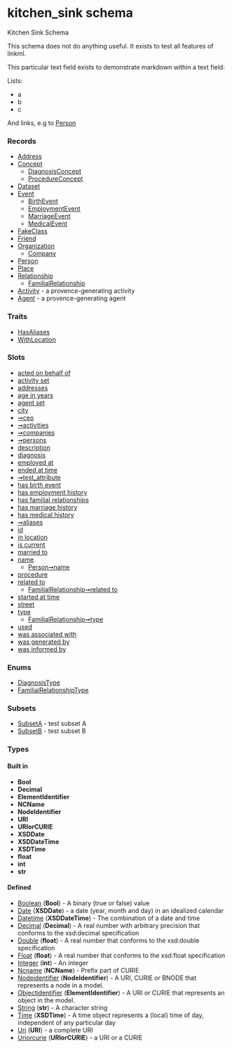 
# kitchen_sink schema


Kitchen Sink Schema

This schema does not do anything useful. It exists to test all features of linkml.

This particular text field exists to demonstrate markdown within a text field:

Lists:

   * a
   * b
   * c

And links, e.g to [Person](Person.md)


### Records

 * [Address](Address.md)
 * [Concept](Concept.md)
     * [DiagnosisConcept](DiagnosisConcept.md)
     * [ProcedureConcept](ProcedureConcept.md)
 * [Dataset](Dataset.md)
 * [Event](Event.md)
     * [BirthEvent](BirthEvent.md)
     * [EmploymentEvent](EmploymentEvent.md)
     * [MarriageEvent](MarriageEvent.md)
     * [MedicalEvent](MedicalEvent.md)
 * [FakeClass](FakeClass.md)
 * [Friend](Friend.md)
 * [Organization](Organization.md)
     * [Company](Company.md)
 * [Person](Person.md)
 * [Place](Place.md)
 * [Relationship](Relationship.md)
     * [FamilialRelationship](FamilialRelationship.md)
 * [Activity](Activity.md) - a provence-generating activity
 * [Agent](Agent.md) - a provence-generating agent

### Traits

 * [HasAliases](HasAliases.md)
 * [WithLocation](WithLocation.md)

### Slots

 * [acted on behalf of](acted_on_behalf_of.md)
 * [activity set](activity_set.md)
 * [addresses](addresses.md)
 * [age in years](age_in_years.md)
 * [agent set](agent_set.md)
 * [city](city.md)
 * [➞ceo](company__ceo.md)
 * [➞activities](dataset__activities.md)
 * [➞companies](dataset__companies.md)
 * [➞persons](dataset__persons.md)
 * [description](description.md)
 * [diagnosis](diagnosis.md)
 * [employed at](employed_at.md)
 * [ended at time](ended_at_time.md)
 * [➞test_attribute](fakeClass__test_attribute.md)
 * [has birth event](has_birth_event.md)
 * [has employment history](has_employment_history.md)
 * [has familial relationships](has_familial_relationships.md)
 * [has marriage history](has_marriage_history.md)
 * [has medical history](has_medical_history.md)
 * [➞aliases](hasAliases__aliases.md)
 * [id](id.md)
 * [in location](in_location.md)
 * [is current](is_current.md)
 * [married to](married_to.md)
 * [name](name.md)
     * [Person➞name](Person_name.md)
 * [procedure](procedure.md)
 * [related to](related_to.md)
     * [FamilialRelationship➞related to](FamilialRelationship_related_to.md)
 * [started at time](started_at_time.md)
 * [street](street.md)
 * [type](type.md)
     * [FamilialRelationship➞type](FamilialRelationship_type.md)
 * [used](used.md)
 * [was associated with](was_associated_with.md)
 * [was generated by](was_generated_by.md)
 * [was informed by](was_informed_by.md)

### Enums

 * [DiagnosisType](DiagnosisType.md)
 * [FamilialRelationshipType](FamilialRelationshipType.md)

### Subsets

 * [SubsetA](SubsetA.md) - test subset A
 * [SubsetB](SubsetB.md) - test subset B

### Types


#### Built in

 * **Bool**
 * **Decimal**
 * **ElementIdentifier**
 * **NCName**
 * **NodeIdentifier**
 * **URI**
 * **URIorCURIE**
 * **XSDDate**
 * **XSDDateTime**
 * **XSDTime**
 * **float**
 * **int**
 * **str**

#### Defined

 * [Boolean](Boolean.md)  (**Bool**)  - A binary (true or false) value
 * [Date](Date.md)  (**XSDDate**)  - a date (year, month and day) in an idealized calendar
 * [Datetime](Datetime.md)  (**XSDDateTime**)  - The combination of a date and time
 * [Decimal](Decimal.md)  (**Decimal**)  - A real number with arbitrary precision that conforms to the xsd:decimal specification
 * [Double](Double.md)  (**float**)  - A real number that conforms to the xsd:double specification
 * [Float](Float.md)  (**float**)  - A real number that conforms to the xsd:float specification
 * [Integer](Integer.md)  (**int**)  - An integer
 * [Ncname](Ncname.md)  (**NCName**)  - Prefix part of CURIE
 * [Nodeidentifier](Nodeidentifier.md)  (**NodeIdentifier**)  - A URI, CURIE or BNODE that represents a node in a model.
 * [Objectidentifier](Objectidentifier.md)  (**ElementIdentifier**)  - A URI or CURIE that represents an object in the model.
 * [String](String.md)  (**str**)  - A character string
 * [Time](Time.md)  (**XSDTime**)  - A time object represents a (local) time of day, independent of any particular day
 * [Uri](Uri.md)  (**URI**)  - a complete URI
 * [Uriorcurie](Uriorcurie.md)  (**URIorCURIE**)  - a URI or a CURIE
